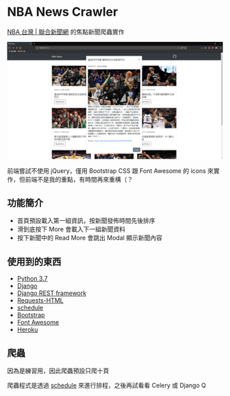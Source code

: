 # NBA News Crawler

[NBA 台灣 | 聯合新聞網](https://nba.udn.com/nba/index) 的焦點新聞爬蟲實作

![](images/nba_news.png)

前端嘗試不使用 jQuery，僅用 Bootstrap CSS 跟 Font Awesome 的 icons 來實作，但前端不是我的重點，有時間再來重構（？

## 功能簡介

- 首頁預設載入第一組資訊，按新聞發佈時間先後排序
- 滑到底按下 More 會載入下一組新聞資料
- 按下新聞中的 Read More 會跳出 Modal 顯示新聞內容

## 使用到的東西

- [Python 3.7](https://www.python.org/)
- [Django](https://www.djangoproject.com/)
- [Django REST framework](https://www.django-rest-framework.org/)
- [Requests-HTML](https://html.python-requests.org/)
- [schedule](https://github.com/dbader/schedule)
- [Bootstrap](https://getbootstrap.com/)
- [Font Awesome](https://fontawesome.com/)
- [Heroku](https://www.heroku.com/)

## 爬蟲

因為是練習用，因此爬蟲預設只爬十頁

爬蟲程式是透過 [schedule](https://github.com/dbader/schedule) 來進行排程，之後再試看看 Celery 或 Django Q
